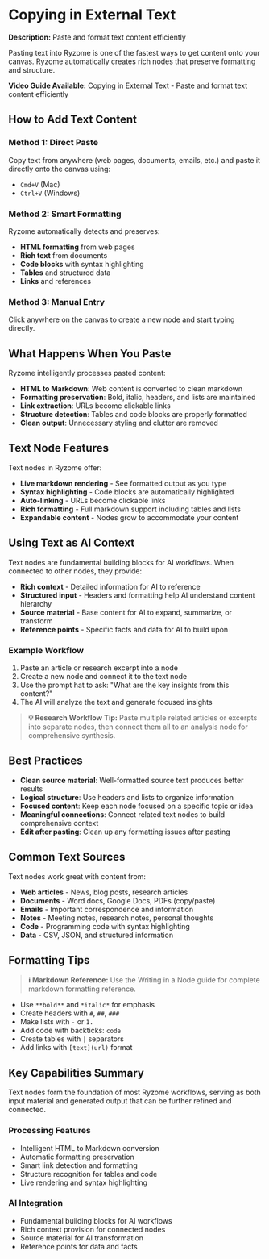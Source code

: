 ﻿
# Copying in External Text

**Description:**  Paste and format text content efficiently

Pasting text into Ryzome is one of the fastest ways to get content onto your canvas. Ryzome automatically creates rich nodes that preserve formatting and structure.

**Video Guide Available:**  Copying in External Text - Paste and format text content efficiently

## How to Add Text Content

### Method 1: Direct Paste

Copy text from anywhere (web pages, documents, emails, etc.) and paste it directly onto the canvas using:

-   `Cmd+V`  (Mac)
-   `Ctrl+V`  (Windows)

### Method 2: Smart Formatting

Ryzome automatically detects and preserves:

-   **HTML formatting**  from web pages
-   **Rich text**  from documents
-   **Code blocks**  with syntax highlighting
-   **Tables**  and structured data
-   **Links**  and references

### Method 3: Manual Entry

Click anywhere on the canvas to create a new node and start typing directly.

## What Happens When You Paste

Ryzome intelligently processes pasted content:

-   **HTML to Markdown**: Web content is converted to clean markdown
-   **Formatting preservation**: Bold, italic, headers, and lists are maintained
-   **Link extraction**: URLs become clickable links
-   **Structure detection**: Tables and code blocks are properly formatted
-   **Clean output**: Unnecessary styling and clutter are removed

## Text Node Features

Text nodes in Ryzome offer:

-   **Live markdown rendering**  - See formatted output as you type
-   **Syntax highlighting**  - Code blocks are automatically highlighted
-   **Auto-linking**  - URLs become clickable links
-   **Rich formatting**  - Full markdown support including tables and lists
-   **Expandable content**  - Nodes grow to accommodate your content

## Using Text as AI Context

Text nodes are fundamental building blocks for AI workflows. When connected to other nodes, they provide:

-   **Rich context**  - Detailed information for AI to reference
-   **Structured input**  - Headers and formatting help AI understand content hierarchy
-   **Source material**  - Base content for AI to expand, summarize, or transform
-   **Reference points**  - Specific facts and data for AI to build upon

### Example Workflow

1.  Paste an article or research excerpt into a node
2.  Create a new node and connect it to the text node
3.  Use the prompt hat to ask: "What are the key insights from this content?"
4.  The AI will analyze the text and generate focused insights

> **💡 Research Workflow Tip:**  Paste multiple related articles or excerpts into separate nodes, then connect them all to an analysis node for comprehensive synthesis.

## Best Practices

-   **Clean source material**: Well-formatted source text produces better results
-   **Logical structure**: Use headers and lists to organize information
-   **Focused content**: Keep each node focused on a specific topic or idea
-   **Meaningful connections**: Connect related text nodes to build comprehensive context
-   **Edit after pasting**: Clean up any formatting issues after pasting

## Common Text Sources

Text nodes work great with content from:

-   **Web articles**  - News, blog posts, research articles
-   **Documents**  - Word docs, Google Docs, PDFs (copy/paste)
-   **Emails**  - Important correspondence and information
-   **Notes**  - Meeting notes, research notes, personal thoughts
-   **Code**  - Programming code with syntax highlighting
-   **Data**  - CSV, JSON, and structured information

## Formatting Tips

> **ℹ️ Markdown Reference:**  Use the Writing in a Node guide for complete markdown formatting reference.

-   Use  `**bold**`  and  `*italic*`  for emphasis
-   Create headers with  `#`,  `##`,  `###`
-   Make lists with  `-`  or  `1.`
-   Add code with backticks:  `code`
-   Create tables with  `|`  separators
-   Add links with  `[text](url)`  format

## Key Capabilities Summary

Text nodes form the foundation of most Ryzome workflows, serving as both input material and generated output that can be further refined and connected.

### Processing Features

-   Intelligent HTML to Markdown conversion
-   Automatic formatting preservation
-   Smart link detection and formatting
-   Structure recognition for tables and code
-   Live rendering and syntax highlighting

### AI Integration

-   Fundamental building blocks for AI workflows
-   Rich context provision for connected nodes
-   Source material for AI transformation
-   Reference points for data and facts
